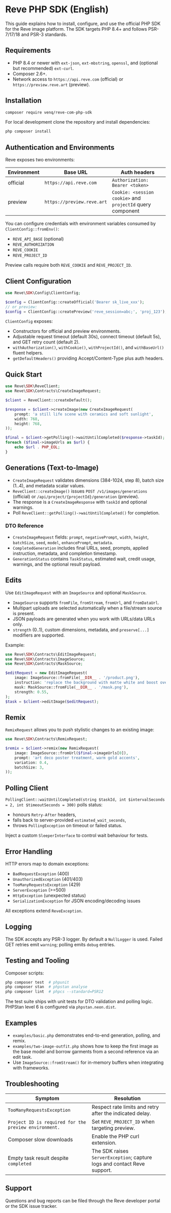 # Reve PHP SDK (English)

This guide explains how to install, configure, and use the official PHP SDK for the Reve image platform. The SDK targets PHP 8.4+ and follows PSR-7/17/18 and PSR-3 standards.

## Requirements

- PHP 8.4 or newer with `ext-json`, `ext-mbstring`, `openssl`, and (optional but recommended) `ext-curl`.
- Composer 2.6+.
- Network access to `https://api.reve.com` (official) or `https://preview.reve.art` (preview).

## Installation

```bash
composer require venq/reve-com-php-sdk
```

For local development clone the repository and install dependencies:

```bash
php composer install
```

## Authentication and Environments

Reve exposes two environments:

| Environment | Base URL | Auth headers |
|-------------|----------|--------------|
| official    | `https://api.reve.com` | `Authorization: Bearer <token>` |
| preview     | `https://preview.reve.art` | `Cookie: <session cookie>` and `projectId` query component |

You can configure credentials with environment variables consumed by `ClientConfig::fromEnv()`:

- `REVE_API_BASE` (optional)
- `REVE_AUTHORIZATION`
- `REVE_COOKIE`
- `REVE_PROJECT_ID`

Preview calls require both `REVE_COOKIE` and `REVE_PROJECT_ID`.

## Client Configuration

```php
use Reve\SDK\Config\ClientConfig;

$config = ClientConfig::createOfficial('Bearer sk_live_xxx');
// or preview:
$config = ClientConfig::createPreview('reve_session=abc;', 'proj_123');
```

`ClientConfig` exposes:

- Constructors for official and preview environments.
- Adjustable request timeout (default 30s), connect timeout (default 5s), and GET retry count (default 2).
- `withAuthorization()`, `withCookie()`, `withProjectId()`, and `withBaseUrl()` fluent helpers.
- `getDefaultHeaders()` providing Accept/Content-Type plus auth headers.

## Quick Start

```php
use Reve\SDK\ReveClient;
use Reve\SDK\Contracts\CreateImageRequest;

$client = ReveClient::createDefault();

$response = $client->createImage(new CreateImageRequest(
    prompt: 'a still life scene with ceramics and soft sunlight',
    width: 768,
    height: 768,
));

$final = $client->getPolling()->waitUntilCompleted($response->taskId);
foreach ($final->imageUrls as $url) {
    echo $url . PHP_EOL;
}
```

## Generations (Text-to-Image)

- `CreateImageRequest` validates dimensions (384-1024, step 8), batch size (1..4), and metadata scalar values.
- `ReveClient::createImage()` issues `POST /v1/images/generations` (official) or `/api/project/{projectId}/generation` (preview).
- The response is a `CreateImageResponse` with `taskId` and optional warnings.
- Poll `ReveClient::getPolling()->waitUntilCompleted()` for completion.

### DTO Reference

- `CreateImageRequest` fields: `prompt`, `negativePrompt`, `width`, `height`, `batchSize`, `seed`, `model`, `enhancePrompt`, `metadata`.
- `CompletedGeneration` includes final URLs, seed, prompts, applied instruction, metadata, and completion timestamp.
- `GenerationStatus` contains `TaskStatus`, estimated wait, credit usage, warnings, and the optional result payload.

## Edits

Use `EditImageRequest` with an `ImageSource` and optional `MaskSource`.

- `ImageSource` supports `fromFile`, `fromStream`, `fromUrl`, and `fromDataUrl`.
- Multipart uploads are selected automatically when a file/stream source is present.
- JSON payloads are generated when you work with URLs/data URLs only.
- `strength` (0..1), custom dimensions, metadata, and `preserve[...]` modifiers are supported.

Example:

```php
use Reve\SDK\Contracts\EditImageRequest;
use Reve\SDK\Contracts\ImageSource;
use Reve\SDK\Contracts\MaskSource;

$editRequest = new EditImageRequest(
    image: ImageSource::fromFile(__DIR__ . '/product.png'),
    instruction: 'replace the background with matte white and boost overall exposure',
    mask: MaskSource::fromFile(__DIR__ . '/mask.png'),
    strength: 0.55,
);
$task = $client->editImage($editRequest);
```

## Remix

`RemixRequest` allows you to push stylistic changes to an existing image:

```php
use Reve\SDK\Contracts\RemixRequest;

$remix = $client->remix(new RemixRequest(
    image: ImageSource::fromUrl($final->imageUrls[0]),
    prompt: 'art deco poster treatment, warm gold accents',
    variation: 0.4,
    batchSize: 3,
));
```

## Polling Client

`PollingClient::waitUntilCompleted(string $taskId, int $intervalSeconds = 2, int $timeoutSeconds = 300)` polls status:

- honours `Retry-After` headers,
- falls back to server-provided `estimated_wait_seconds`,
- throws `PollingException` on timeout or failed status.

Inject a custom `SleeperInterface` to control wait behaviour for tests.

## Error Handling

HTTP errors map to domain exceptions:

- `BadRequestException` (400)
- `UnauthorizedException` (401/403)
- `TooManyRequestsException` (429)
- `ServerException` (>=500)
- `HttpException` (unexpected status)
- `SerializationException` for JSON encoding/decoding issues

All exceptions extend `ReveException`.

## Logging

The SDK accepts any PSR-3 logger. By default a `NullLogger` is used. Failed GET retries emit `warning`; polling emits `debug` entries.

## Testing and Tooling

Composer scripts:

```bash
php composer test  # phpunit
php composer stan  # phpstan analyse
php composer lint  # phpcs --standard=PSR12
```

The test suite ships with unit tests for DTO validation and polling logic. PHPStan level 6 is configured via `phpstan.neon.dist`.

## Examples

- `examples/basic.php` demonstrates end-to-end generation, polling, and remix.
- `examples/two-image-outfit.php` shows how to keep the first image as the base model and borrow garments from a second reference via an edit task.
- Use `ImageSource::fromStream()` for in-memory buffers when integrating with frameworks.

## Troubleshooting

| Symptom | Resolution |
|---------|------------|
| `TooManyRequestsException` | Respect rate limits and retry after the indicated delay. |
| `Project ID is required for the preview environment.` | Set `REVE_PROJECT_ID` when targeting preview. |
| Composer slow downloads | Enable the PHP curl extension. |
| Empty task result despite `completed` | The SDK raises `ServerException`; capture logs and contact Reve support. |

## Support

Questions and bug reports can be filed through the Reve developer portal or the SDK issue tracker.
